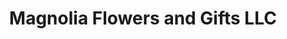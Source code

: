 ---
title: "Magnolia Flowers and Gifts LLC"
url: /aiken/magnolia-flowers-and-gifts-llc/
shop: florist
---